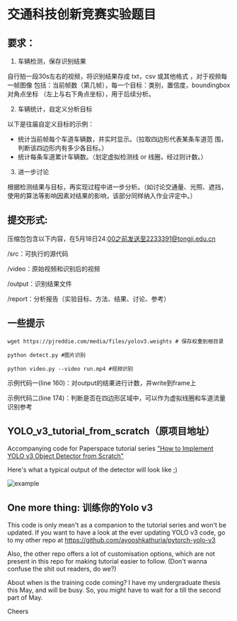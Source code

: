 # 交通科技创新竞赛实验题目

## 要求：
1. 车辆检测，保存识别结果

自行拍一段30s左右的视频，将识别结果存成 txt，csv 或其他格式 ，对于视频每一帧图像 包括：当前帧数（第几帧），每一个目标：类别，置信度，boundingbox 对角点坐标 （左上与右下角点坐标），用于后续分析。

2. 车辆统计，自定义分析目标

以下是往届自定义目标的示例：
- 统计当前帧每个车道车辆数，并实时显示。（拉取四边形代表某条车道范 围，判断该四边形内有多少各目标。）
- 统计每条车道累计车辆数。（划定虚拟检测线 or 线圈，经过则计数。）

3. 进一步讨论

根据检测结果与目标，再实现过程中进一步分析。（如讨论交通量、光照、遮挡，使用的算法等影响因素对结果的影响，该部分同样纳入作业评定中。）

## 提交形式:

压缩包包含以下内容，在5月18日24:00之前发送至2233391@tongji.edu.cn

/src：可执行的源代码

/video：原始视频和识别后的视频

/output：识别结果文件

/report：分析报告（实验目标、方法、结果、讨论、参考）

## 一些提示

```
wget https://pjreddie.com/media/files/yolov3.weights # 保存权重到根目录

python detect.py #图片识别

python video.py --video run.mp4 #视频识别
```
示例代码一(line 160)：对output的结果进行计数，并write到frame上

示例代码二(line 174)：判断是否在四边形区域中，可以作为虚拟线圈和车道流量识别参考
  
## YOLO_v3_tutorial_from_scratch（原项目地址）
Accompanying code for Paperspace tutorial series ["How to Implement YOLO v3 Object Detector from Scratch"](https://blog.paperspace.com/how-to-implement-a-yolo-object-detector-in-pytorch/)

Here's what a typical output of the detector will look like ;)

![example](https://chenxia31blog.oss-cn-hangzhou.aliyuncs.com/img/14431683079210_.pic.jpg)

## One more thing: 训练你的Yolo v3

This code is only mean't as a companion to the tutorial series and won't be updated. If you want to have a look at the ever updating YOLO v3 code, go to my other repo at https://github.com/ayooshkathuria/pytorch-yolo-v3

Also, the other repo offers a lot of customisation options, which are not present in this repo for making tutorial easier to follow. (Don't wanna confuse the shit out readers, do we?)

About when is the training code coming? I have my undergraduate thesis this May, and will be busy. So, you might have to wait for a till the second part of May. 

Cheers

